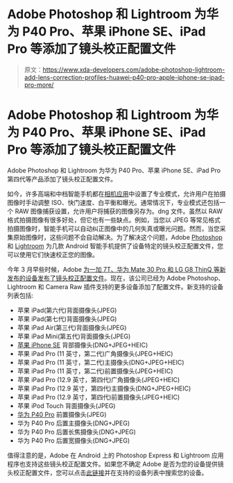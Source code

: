 # Adobe Photoshop 和 Lightroom 为华为 P40 Pro、苹果 iPhone SE、iPad Pro 等添加了镜头校正配置文件

> 原文：<https://www.xda-developers.com/adobe-photoshop-lightroom-add-lens-correction-profiles-huawei-p40-pro-apple-iphone-se-ipad-pro-more/>

# Adobe Photoshop 和 Lightroom 为华为 P40 Pro、苹果 iPhone SE、iPad Pro 等添加了镜头校正配置文件

Adobe Photoshop 和 Lightroom 为华为 P40 Pro、苹果 iPhone SE、iPad Pro 第四代等产品添加了镜头校正配置文件。

如今，许多高端和中档智能手机都在[相机应用](https://www.xda-developers.com/best-android-camera-app/)中设置了专业模式，允许用户在拍摄图像时手动调整 ISO、快门速度、白平衡和曝光。通常情况下，专业模式还包括一个 RAW 图像捕获设置，允许用户将捕获的图像另存为。dng 文件。虽然以 RAW 格式拍摄图像有很多好处，但它也有一些缺点。例如，当您以 JPEG 等常见格式拍摄图像时，智能手机可以自动纠正图像中的几何失真或曝光问题。然而，当您采集原始图像时，这些问题不会自动解决。为了解决这个问题，Adobe [Photoshop](https://www.xda-developers.com/tag/photoshop/) 和 [Lightroom](https://www.xda-developers.com/tag/lightroom/) 为几款 Android 智能手机提供了设备特定的镜头校正配置文件，您可以使用它们快速校正您的图像。

今年 3 月早些时候，Adobe [为一加 7T、华为 Mate 30 Pro 和 LG G8 ThinQ 等新发布的设备发布了镜头校正配置文件](https://www.xda-developers.com/oneplus-7t-huawei-mate-30-pro-lg-g8-v50s-thinq-lens-correction-profile-adobe-photoshop-express-lightroom/)。现在，该公司已经为 Adobe Photoshop、Lightroom 和 Camera Raw 插件支持的更多设备添加了配置文件。新支持的设备列表包括:

*   苹果 iPad(第六代)背面摄像头(JPEG)
*   苹果 iPad(第七代)背面摄像头(JPEG)
*   苹果 iPad Air(第三代)背面摄像头(JPEG)
*   苹果 iPad Mini(第五代)背面摄像头(JPEG)
*   [苹果 iPhone SE](https://www.xda-developers.com/discussion-what-do-you-think-of-the-new-apple-iphone-se-2/) 背部摄像头(DNG+JPEG+HEIC)
*   苹果 iPad Pro (11 英寸，第二代)广角摄像头(JPEG+HEIC)
*   苹果 iPad Pro (11 英寸，第二代)主摄像头(DNG+JPEG+HEIC)
*   苹果 iPad Pro (11 英寸，第二代)前置摄像头(JPEG+HEIC)
*   苹果 iPad Pro (12.9 英寸，第四代)广角摄像头(JPEG+HEIC)
*   苹果 iPad Pro (12.9 英寸，第四代)主摄像头(DNG+JPEG+HEIC)
*   苹果 iPad Pro (12.9 英寸，第四代)前置摄像头(JPEG+HEIC)
*   苹果 iPod Touch 背面摄像头(JPEG)
*   [华为 P40 Pro](https://www.xda-developers.com/tag/huawei-p40-pro/) 前置摄像头(JPEG)
*   华为 P40 Pro 后置主摄像头(DNG+JPEG)
*   华为 P40 Pro 后置长焦摄像头(DNG+JPEG)
*   华为 P40 Pro 后置宽摄像头(DNG+JPEG)

值得注意的是，Adobe 在 Android 上的 Photoshop Express 和 Lightroom 应用程序也支持这些镜头校正配置文件。如果您不确定 Adobe 是否为您的设备提供镜头校正配置文件，您可以点击[此链接](https://helpx.adobe.com/camera-raw/kb/supported-lenses.html#main_List_of_supported_lenses)并在支持的设备列表中搜索您的设备。